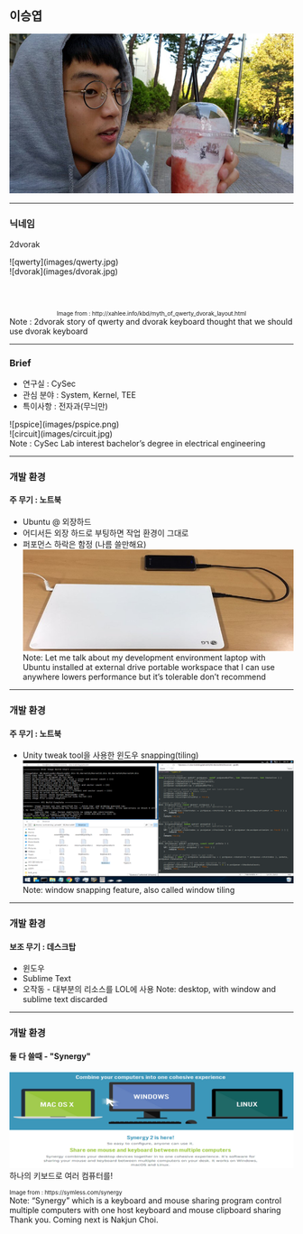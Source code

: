 ## 이승엽

![Logo](images/dat_face.jpg)


---

### 닉네임

2dvorak

<div>
<div class="left" style="width:50%;">
![qwerty](images/qwerty.jpg)
</div>
<div class="right" style="width:50%;">
![dvorak](images/dvorak.jpg)
</div>
</div>
<div style="vertical-align:bottom;font-size:10px;text-align:center;">
&nbsp;&nbsp;
<br>
<br>
<br>
<br>
<br>
<span style="display:table;margin:auto">Image from : http://xahlee.info/kbd/myth_of_qwerty_dvorak_layout.html</span>
</div>
Note :
2dvorak
story of qwerty and dvorak keyboard
thought that we should use dvorak keyboard

---

### Brief

- 연구실 : CySec
- 관심 분야 : System, Kernel, TEE
- 특이사항 : 전자과(무늬만)

<div class="left" style="width:50%;">
![pspice](images/pspice.png)
</div>
<div class="right" style="width:50%;">
![circuit](images/circuit.jpg)
</div>
Note :
CySec Lab
interest
bachelor’s degree in electrical engineering

---

### 개발 환경

#### 주 무기 : 노트북
- Ubuntu @ 외장하드
- 어디서든 외장 하드로 부팅하면 작업 환경이 그대로
- 퍼포먼스 하락은 함정 (나름 쓸만해요)
![Laptop](images/laptop.jpg)
Note:
Let me talk about my development environment
laptop with Ubuntu installed at external drive
portable workspace that I can use anywhere
lowers performance but it’s tolerable
don’t recommend

---

### 개발 환경

#### 주 무기 : 노트북
- Unity tweak tool을 사용한 윈도우 snapping(tiling)
![Workspace](images/workspace.png)
Note:
window snapping feature, also called window tiling

---

### 개발 환경

#### 보조 무기 : 데스크탑
- 윈도우
- Sublime Text
- 오작동 - 대부분의 리소스를 LOL에 사용
Note:
desktop, with window and sublime text
discarded

---

### 개발 환경

#### 둘 다 쓸때 - "Synergy"
![Synergy](images/synergy.png)
하나의 키보드로 여러 컴퓨터를!
<div style="font-size:10px;">
Image from : https://symless.com/synergy
</div>
Note:
“Synergy” which is a keyboard and mouse sharing program
control multiple computers with one host keyboard and mouse
clipboard sharing
Thank you. Coming next is Nakjun Choi.
